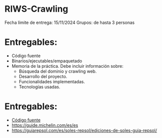 # RIWS-Crawling

Fecha límite de entrega: 15/11/2024
Grupos: de hasta 3 personas

# Entregables:
- Código fuente
- Binarios/ejecutables/empaquetado
- Memoria de la práctica. Debe incluir información sobre:
  - Búsqueda del dominio y crawling web.
  - Desarrollo del proyecto.
  - Funcionalidades implementadas.
  - Tecnologías usadas.
 
# Entregables:
- [Código fuente](https://www.thefork.es/restaurantes/madrid-c328022/con-estrella-michelin-t4423)
- https://guide.michelin.com/es/es
- https://guiarepsol.com/es/soles-repsol/ediciones-de-soles-guia-repsol/
